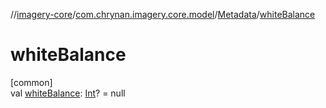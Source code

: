 //[imagery-core](../../../index.md)/[com.chrynan.imagery.core.model](../index.md)/[Metadata](index.md)/[whiteBalance](white-balance.md)

# whiteBalance

[common]\
val [whiteBalance](white-balance.md): [Int](https://kotlinlang.org/api/latest/jvm/stdlib/kotlin/-int/index.html)? = null
